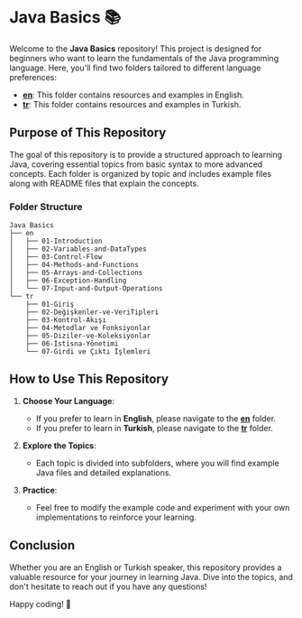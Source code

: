 # Java Basics 📚

Welcome to the **Java Basics** repository! This project is designed for beginners who want to learn the fundamentals of the Java programming language. Here, you'll find two folders tailored to different language preferences:

- **[en](./en)**: This folder contains resources and examples in English.
- **[tr](./tr)**: This folder contains resources and examples in Turkish.

## Purpose of This Repository

The goal of this repository is to provide a structured approach to learning Java, covering essential topics from basic syntax to more advanced concepts. Each folder is organized by topic and includes example files along with README files that explain the concepts.

### Folder Structure

```
Java Basics
├── en
│   ├── 01-Introduction
│   ├── 02-Variables-and-DataTypes
│   ├── 03-Control-Flow
│   ├── 04-Methods-and-Functions
│   ├── 05-Arrays-and-Collections
│   ├── 06-Exception-Handling
│   └── 07-Input-and-Output-Operations
└── tr
    ├── 01-Giriş
    ├── 02-Değişkenler-ve-VeriTipleri
    ├── 03-Kontrol-Akışı
    ├── 04-Metodlar ve Fonksiyonlar
    ├── 05-Diziler-ve-Koleksiyonlar
    ├── 06-İstisna-Yönetimi
    └── 07-Girdi ve Çıktı İşlemleri
```

## How to Use This Repository

1. **Choose Your Language**:
   - If you prefer to learn in **English**, please navigate to the **[en](./en)** folder.
   - If you prefer to learn in **Turkish**, please navigate to the **[tr](./tr)** folder.

2. **Explore the Topics**:
   - Each topic is divided into subfolders, where you will find example Java files and detailed explanations.

3. **Practice**:
   - Feel free to modify the example code and experiment with your own implementations to reinforce your learning.

## Conclusion

Whether you are an English or Turkish speaker, this repository provides a valuable resource for your journey in learning Java. Dive into the topics, and don't hesitate to reach out if you have any questions!

Happy coding! 🚀
